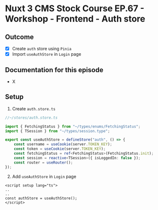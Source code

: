 # Nuxt 3 CMS Stock Course EP.67 - Workshop - Frontend - Auth store

## Outcome

-   [x] Create `auth` store using `Pinia`
-   [x] Import `useAuthStore` in `Login` page

## Documentation for this episode

-   X

## Setup

1. Create `auth.store.ts`

```ts
//~/stores/auth.store.ts

import { FetchingStatus } from "~/types/enums/FetchingStatus";
import { TSession } from "~/types/session.type";

export const useAuthStore = defineStore("auth", () => {
    const username = useCookie(server.TOKEN_KEY);
    const token = useCookie(server.TOKEN_KEY);
    const fetchingStatus = ref<FetchingStatus>(FetchingStatus.init);
    const session = reactive<TSession>({ isLoggedIn: false });
    const router = useRouter();
});
```

2. Add `useAuthStore` in `Login` page

```vue
<script setup lang="ts">
..
..
const authStore = useAuthStore();
</script>
```
